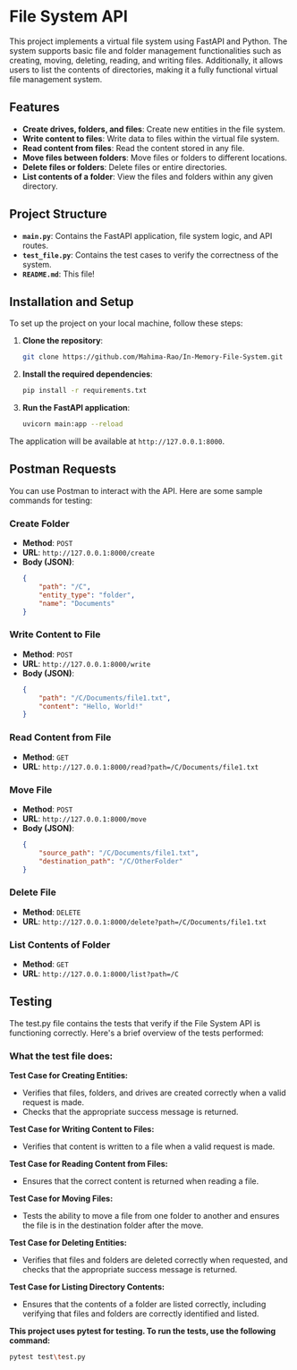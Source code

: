 # File System API

This project implements a virtual file system using FastAPI and Python. The system supports basic file and folder management functionalities such as creating, moving, deleting, reading, and writing files. Additionally, it allows users to list the contents of directories, making it a fully functional virtual file management system.

## Features
- **Create drives, folders, and files**: Create new entities in the file system.
- **Write content to files**: Write data to files within the virtual file system.
- **Read content from files**: Read the content stored in any file.
- **Move files between folders**: Move files or folders to different locations.
- **Delete files or folders**: Delete files or entire directories.
- **List contents of a folder**: View the files and folders within any given directory.

## Project Structure
- **`main.py`**: Contains the FastAPI application, file system logic, and API routes.
- **`test_file.py`**: Contains the test cases to verify the correctness of the system.
- **`README.md`**: This file!

## Installation and Setup

To set up the project on your local machine, follow these steps:

1. **Clone the repository**:
    ```bash
    git clone https://github.com/Mahima-Rao/In-Memory-File-System.git
    ```

2. **Install the required dependencies**:
    ```bash
    pip install -r requirements.txt
    ```

3. **Run the FastAPI application**:
    ```bash
    uvicorn main:app --reload
    ```

The application will be available at `http://127.0.0.1:8000`.

## Postman Requests

You can use Postman to interact with the API. Here are some sample commands for testing:

### Create Folder
- **Method**: `POST`
- **URL**: `http://127.0.0.1:8000/create`
- **Body (JSON)**:
    ```json
    {
        "path": "/C",
        "entity_type": "folder",
        "name": "Documents"
    }
    ```

### Write Content to File
- **Method**: `POST`
- **URL**: `http://127.0.0.1:8000/write`
- **Body (JSON)**:
    ```json
    {
        "path": "/C/Documents/file1.txt",
        "content": "Hello, World!"
    }
    ```

### Read Content from File
- **Method**: `GET`
- **URL**: `http://127.0.0.1:8000/read?path=/C/Documents/file1.txt`

### Move File
- **Method**: `POST`
- **URL**: `http://127.0.0.1:8000/move`
- **Body (JSON)**:
    ```json
    {
        "source_path": "/C/Documents/file1.txt",
        "destination_path": "/C/OtherFolder"
    }
    ```
### Delete File
- **Method**: `DELETE`
- **URL**: `http://127.0.0.1:8000/delete?path=/C/Documents/file1.txt`

### List Contents of Folder
- **Method**: `GET`
- **URL**: `http://127.0.0.1:8000/list?path=/C`


## Testing
The test.py file contains the tests that verify if the File System API is functioning correctly. Here's a brief overview of the tests performed:
### What the test file does:
**Test Case for Creating Entities:**
- Verifies that files, folders, and drives are created correctly when a valid request is made.
- Checks that the appropriate success message is returned.

**Test Case for Writing Content to Files:**
- Verifies that content is written to a file when a valid request is made.

**Test Case for Reading Content from Files:**
- Ensures that the correct content is returned when reading a file.

**Test Case for Moving Files:**
- Tests the ability to move a file from one folder to another and ensures the file is in the destination folder after the move.

**Test Case for Deleting Entities:**
- Verifies that files and folders are deleted correctly when requested, and checks that the appropriate success message is returned.

**Test Case for Listing Directory Contents:**
- Ensures that the contents of a folder are listed correctly, including verifying that files and folders are correctly identified and listed.

**This project uses pytest for testing. To run the tests, use the following command:**

```bash
pytest test\test.py
